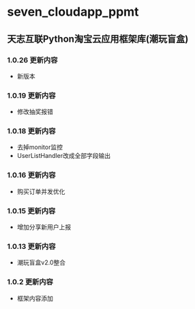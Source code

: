 # seven_cloudapp_ppmt

## 天志互联Python淘宝云应用框架库(潮玩盲盒)

### 1.0.26 更新内容
* 新版本

### 1.0.19 更新内容
* 修改抽奖报错


### 1.0.18 更新内容
* 去掉monitor监控
* UserListHandler改成全部字段输出

### 1.0.16 更新内容
* 购买订单并发优化

### 1.0.15 更新内容
* 增加分享新用户上报

### 1.0.13 更新内容
* 潮玩盲盒v2.0整合

### 1.0.2 更新内容
* 框架内容添加
